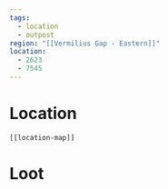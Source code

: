 ```yaml
---
tags:
  - location
  - outpost
region: "[[Vermilius Gap - Eastern]]"
location:
  - 2623
  - 7545
---
```

# Location
```meta-bind-embed
[[location-map]]
```
# Loot